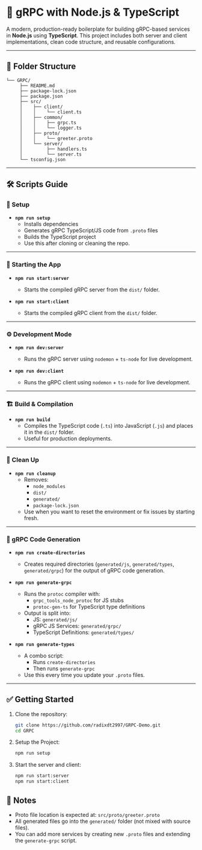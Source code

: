# 🚀 gRPC with Node.js & TypeScript

A modern, production-ready boilerplate for building gRPC-based services in **Node.js** using **TypeScript**. This project includes both server and client implementations, clean code structure, and reusable configurations.

---

## 📁 Folder Structure

```text
└── GRPC/
     ├── README.md
     ├── package-lock.json
     ├── package.json
     ├── src/
     │    ├── client/
     │    │    └── client.ts
     │    ├── common/
     │    │    ├── grpc.ts
     │    │    └── logger.ts
     │    ├── proto/
     │    │    └── greeter.proto
     │    └── server/
     │         ├── handlers.ts
     │         └── server.ts
     └── tsconfig.json
```

---

## 🛠️ Scripts Guide

### 🔧 Setup

- **`npm run setup`**
  - Installs dependencies
  - Generates gRPC TypeScript/JS code from `.proto` files
  - Builds the TypeScript project
  - Use this after cloning or cleaning the repo.

---

### 🚀 Starting the App

- **`npm run start:server`**

  - Starts the compiled gRPC server from the `dist/` folder.

- **`npm run start:client`**
  - Starts the compiled gRPC client from the `dist/` folder.

---

### ⚙️ Development Mode

- **`npm run dev:server`**

  - Runs the gRPC server using `nodemon` + `ts-node` for live development.

- **`npm run dev:client`**
  - Runs the gRPC client using `nodemon` + `ts-node` for live development.

---

### 🏗️ Build & Compilation

- **`npm run build`**
  - Compiles the TypeScript code (`.ts`) into JavaScript (`.js`) and places it in the `dist/` folder.
  - Useful for production deployments.

---

### 🧼 Clean Up

- **`npm run cleanup`**
  - Removes:
    - `node_modules`
    - `dist/`
    - `generated/`
    - `package-lock.json`
  - Use when you want to reset the environment or fix issues by starting fresh.

---

### 📁 gRPC Code Generation

- **`npm run create-directories`**

  - Creates required directories (`generated/js`, `generated/types`, `generated/grpc`) for the output of gRPC code generation.

- **`npm run generate-grpc`**

  - Runs the `protoc` compiler with:
    - `grpc_tools_node_protoc` for JS stubs
    - `protoc-gen-ts` for TypeScript type definitions
  - Output is split into:
    - JS: `generated/js/`
    - gRPC JS Services: `generated/grpc/`
    - TypeScript Definitions: `generated/types/`

- **`npm run generate-types`**
  - A combo script:
    - Runs `create-directories`
    - Then runs `generate-grpc`
  - Use this every time you update your `.proto` files.

---

## ✅ Getting Started

1. Clone the repository:

   ```bash
   git clone https://github.com/radixdt2997/GRPC-Demo.git
   cd GRPC
   ```

2. Setup the Project:

   ```bash
   npm run setup
   ```

3. Start the server and client:
   ```bash
   npm run start:server
   npm run start:client
   ```

## 🧠 Notes

- Proto file location is expected at: `src/proto/greeter.proto`
- All generated files go into the `generated/` folder (not mixed with source files).
- You can add more services by creating new `.proto` files and extending the `generate-grpc` script.
